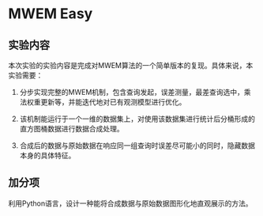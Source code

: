 # MWEM Easy
## 实验内容
本次实验的实验内容是完成对MWEM算法的一个简单版本的复现。具体来说，本实验需要：

1. 分步实现完整的MWEM机制，包含查询发起，误差测量，最差查询选中，乘法权重更新等，并能迭代地对已有观测模型进行优化。

2. 该机制能运行于一个一维的数据集上，对使用该数据集进行统计后分桶形成的直方图桶数据进行数据合成处理。

3. 合成后的数据与原始数据在响应同一组查询时误差尽可能小的同时，隐藏数据本身的具体特征。

## 加分项
利用Python语言，设计一种能将合成数据与原始数据图形化地直观展示的方法。